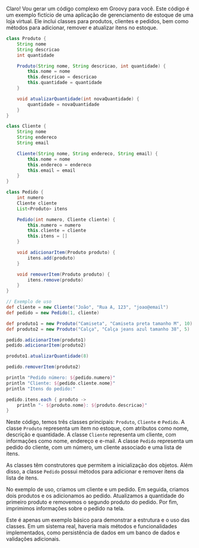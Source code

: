 Claro! Vou gerar um código complexo em Groovy para você. Este código é um exemplo fictício de uma aplicação de gerenciamento de estoque de uma loja virtual. Ele inclui classes para produtos, clientes e pedidos, bem como métodos para adicionar, remover e atualizar itens no estoque.

```groovy
class Produto {
    String nome
    String descricao
    int quantidade

    Produto(String nome, String descricao, int quantidade) {
        this.nome = nome
        this.descricao = descricao
        this.quantidade = quantidade
    }

    void atualizarQuantidade(int novaQuantidade) {
        quantidade = novaQuantidade
    }
}

class Cliente {
    String nome
    String endereco
    String email

    Cliente(String nome, String endereco, String email) {
        this.nome = nome
        this.endereco = endereco
        this.email = email
    }
}

class Pedido {
    int numero
    Cliente cliente
    List<Produto> itens

    Pedido(int numero, Cliente cliente) {
        this.numero = numero
        this.cliente = cliente
        this.itens = []
    }

    void adicionarItem(Produto produto) {
        itens.add(produto)
    }

    void removerItem(Produto produto) {
        itens.remove(produto)
    }
}

// Exemplo de uso
def cliente = new Cliente("João", "Rua A, 123", "joao@email")
def pedido = new Pedido(1, cliente)

def produto1 = new Produto("Camiseta", "Camiseta preta tamanho M", 10)
def produto2 = new Produto("Calça", "Calça jeans azul tamanho 38", 5)

pedido.adicionarItem(produto1)
pedido.adicionarItem(produto2)

produto1.atualizarQuantidade(8)

pedido.removerItem(produto2)

println "Pedido número: ${pedido.numero}"
println "Cliente: ${pedido.cliente.nome}"
println "Itens do pedido:"

pedido.itens.each { produto ->
    println "- ${produto.nome}: ${produto.descricao}"
}
```

Neste código, temos três classes principais: `Produto`, `Cliente` e `Pedido`. A classe `Produto` representa um item no estoque, com atributos como nome, descrição e quantidade. A classe `Cliente` representa um cliente, com informações como nome, endereço e e-mail. A classe `Pedido` representa um pedido do cliente, com um número, um cliente associado e uma lista de itens.

As classes têm construtores que permitem a inicialização dos objetos. Além disso, a classe `Pedido` possui métodos para adicionar e remover itens da lista de itens.

No exemplo de uso, criamos um cliente e um pedido. Em seguida, criamos dois produtos e os adicionamos ao pedido. Atualizamos a quantidade do primeiro produto e removemos o segundo produto do pedido. Por fim, imprimimos informações sobre o pedido na tela.

Este é apenas um exemplo básico para demonstrar a estrutura e o uso das classes. Em um sistema real, haveria mais métodos e funcionalidades implementados, como persistência de dados em um banco de dados e validações adicionais.